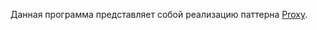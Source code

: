 Данная программа представляет собой реализацию паттерна [Proxy](https://github.com/AlexanderGrom/go-patterns/tree/master/Structural/Proxy).
